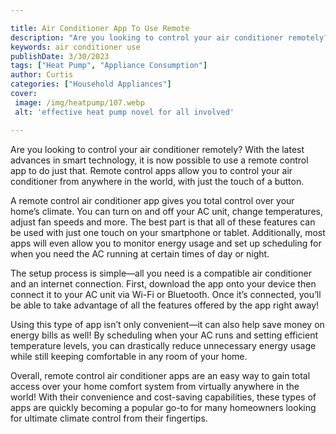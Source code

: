 ```yaml
---

title: Air Conditioner App To Use Remote
description: "Are you looking to control your air conditioner remotely? With the latest advances in smart technology, it is now possible to use ...check it out to learn"
keywords: air conditioner use
publishDate: 3/30/2023
tags: ["Heat Pump", "Appliance Consumption"]
author: Curtis
categories: ["Household Appliances"]
cover: 
 image: /img/heatpump/107.webp
 alt: 'effective heat pump novel for all involved'

---
```


Are you looking to control your air conditioner remotely? With the latest advances in smart technology, it is now possible to use a remote control app to do just that. Remote control apps allow you to control your air conditioner from anywhere in the world, with just the touch of a button.

A remote control air conditioner app gives you total control over your home’s climate. You can turn on and off your AC unit, change temperatures, adjust fan speeds and more. The best part is that all of these features can be used with just one touch on your smartphone or tablet. Additionally, most apps will even allow you to monitor energy usage and set up scheduling for when you need the AC running at certain times of day or night. 

The setup process is simple—all you need is a compatible air conditioner and an internet connection. First, download the app onto your device then connect it to your AC unit via Wi-Fi or Bluetooth. Once it’s connected, you’ll be able to take advantage of all the features offered by the app right away! 

Using this type of app isn’t only convenient—it can also help save money on energy bills as well! By scheduling when your AC runs and setting efficient temperature levels, you can drastically reduce unnecessary energy usage while still keeping comfortable in any room of your home. 

Overall, remote control air conditioner apps are an easy way to gain total access over your home comfort system from virtually anywhere in the world! With their convenience and cost-saving capabilities, these types of apps are quickly becoming a popular go-to for many homeowners looking for ultimate climate control from their fingertips.
